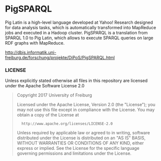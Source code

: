 # PigSPARQL

Pig Latin is a high-level language developed at Yahoo! Research designed for data analysis tasks, which is automatically transformed into MapReduce jobs and executed in a Hadoop cluster.
PigSPARQL is a translation from SPARQL 1.0 to Pig Latin, which allows to execute SPARQL queries on large RDF graphs with MapReduce.

http://dbis.informatik.uni-freiburg.de/forschung/projekte/DiPoS/PigSPARQL.html


### LICENSE
Unless explicitly stated otherwise all files in this repository are licensed under the Apache Software License 2.0

>   Copyright 2017 University of Freiburg
>
>   Licensed under the Apache License, Version 2.0 (the "License");
>   you may not use this file except in compliance with the License.
>   You may obtain a copy of the License at
>
>       http://www.apache.org/licenses/LICENSE-2.0
>
>   Unless required by applicable law or agreed to in writing, software
>   distributed under the License is distributed on an "AS IS" BASIS,
>   WITHOUT WARRANTIES OR CONDITIONS OF ANY KIND, either express or implied.
>   See the License for the specific language governing permissions and
>   limitations under the License.
